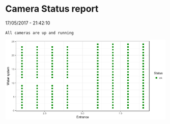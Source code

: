 Camera Status report
================
17/05/2017 - 21:42:10

    All cameras are up and running

![](camreport_files/figure-markdown_github/unnamed-chunk-2-1.png)
